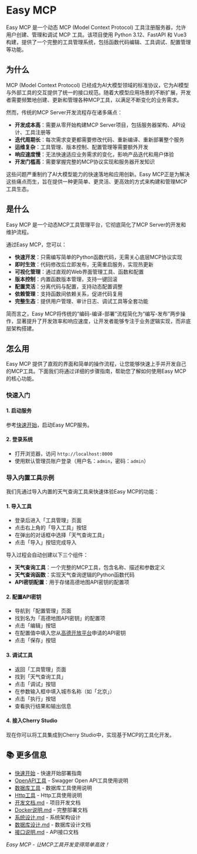 # Easy MCP

Easy MCP 是一个动态 MCP (Model Context Protocol) 工具注册服务器，允许用户创建、管理和调试 MCP 工具。该项目使用 Python 3.12、FastAPI 和 Vue3 构建，提供了一个完整的工具管理系统，包括函数代码编辑、工具调试、配置管理等功能。

## 为什么

MCP (Model Context Protocol) 已经成为AI大模型领域的标准协议，它为AI模型与外部工具的交互提供了统一的接口规范。随着大模型应用场景的不断扩展，开发者需要频繁地创建、更新和管理各种MCP工具，以满足不断变化的业务需求。

然而，传统的MCP Server开发流程存在诸多痛点：

- **开发成本高**：需要从零开始构建MCP Server项目，包括服务器架构、API设计、工具注册等
- **迭代周期长**：每次需求变更都需要修改代码、重新编译、重新部署整个服务
- **运维复杂**：工具管理、版本控制、配置管理等需要额外开发
- **响应速度慢**：无法快速适应业务需求的变化，影响产品迭代和用户体验
- **开发门槛高**：需要掌握完整的MCP协议实现和服务器开发知识

这些问题严重制约了AI大模型能力的快速落地和应用创新。Easy MCP正是为解决这些痛点而生，旨在提供一种更简单、更灵活、更高效的方式来构建和管理MCP工具生态。

## 是什么

Easy MCP 是一个动态MCP工具管理平台，它彻底简化了MCP Server的开发和维护流程。

通过Easy MCP，您可以：

- **快速开发**：只需编写简单的Python函数代码，无需关心底层MCP协议实现
- **即时生效**：代码修改后立即发布，无需重启服务，实现热更新
- **可视化管理**：通过直观的Web界面管理工具、函数和配置
- **版本控制**：内置函数版本管理，支持一键回滚
- **配置灵活**：分离代码与配置，支持动态配置调整
- **依赖管理**：支持函数间依赖关系，促进代码复用
- **完整生态**：提供用户管理、审计日志、调试工具等全套功能

简而言之，Easy MCP将传统的“编码-编译-部署”流程简化为“编写-发布”两步操作，显著提升了开发效率和响应速度，让开发者能够专注于业务逻辑实现，而非底层架构搭建。

## 怎么用

Easy MCP 提供了直观的界面和简单的操作流程，让您能够快速上手并开发自己的MCP工具。下面我们将通过详细的步骤指南，帮助您了解如何使用Easy MCP的核心功能。

### 快速入门

#### 1. 启动服务

参考[快速开始](doc/快速开始.md)，启动Easy MCP服务。

#### 2. 登录系统

- 打开浏览器，访问 `http://localhost:8000`
- 使用默认管理员账户登录（用户名：`admin`，密码：`admin`）

### 导入内置工具示例

我们先通过导入内置的天气查询工具来快速体验Easy MCP的功能：

#### 1. 导入工具

- 登录后进入「工具管理」页面
- 点击右上角的「导入工具」按钮
- 在弹出的对话框中选择「天气查询工具」
- 点击「导入」按钮完成导入

导入过程会自动创建以下三个组件：

- **天气查询工具**：一个完整的MCP工具，包含名称、描述和参数定义
- **天气查询函数**：实现天气查询逻辑的Python函数代码
- **API密钥配置**：用于存储高德地图API密钥的配置项

#### 2. 配置API密钥

- 导航到「配置管理」页面
- 找到名为「高德地图API密钥」的配置项
- 点击「编辑」按钮
- 在配置值中填入您从[高德开放平台](https://lbs.amap.com/)申请的API密钥
- 点击「保存」按钮

#### 3. 调试工具

- 返回「工具管理」页面
- 找到「天气查询工具」
- 点击「调试」按钮
- 在参数输入框中填入城市名称（如「北京」）
- 点击「执行」按钮
- 查看执行结果和输出信息

#### 4. 接入Cherry Studio

现在你可以将工具集成到Cherry Studio中，实现基于MCP的工具化开发。


## 📚 更多信息

- [快速开始](doc/快速开始.md) - 快速开始部署指南
- [OpenAPI工具](doc/OpenAPITool.md) - Swagger Open API工具使用说明
- [数据库工具](doc/DatabaseTool.md) - 数据库工具使用说明
- [Http工具](doc/HttpTool.md) - Http工具使用说明
- [开发文档.md](doc/开发文档.md) - 项目开发文档
- [Docker说明.md](doc/Docker说明.md) - 完整部署文档
- [系统设计.md](doc/系统设计.md) - 系统架构设计
- [数据库设计.md](doc/数据库设计.md) - 数据库设计文档
- [接口说明.md](doc/接口说明.md) - API接口文档

*Easy MCP - 让MCP工具开发变得简单高效！*
